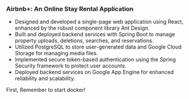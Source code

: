 ### **Airbnb+: An Online Stay Rental Application**
- Designed and developed a single-page web application using React, enhanced by the robust component library Ant Design.
- Built and deployed backend services with Spring Boot to manage property uploads, deletions, searches, and reservations.
- Utilized PostgreSQL to store user-generated data and Google Cloud Storage for managing media files.
- Implemented secure token-based authentication using the Spring Security framework to protect user accounts.
- Deployed backend services on Google App Engine for enhanced reliability and scalability.


First, Remember to start docker!
